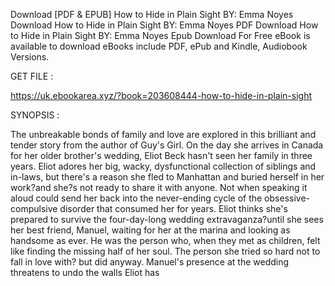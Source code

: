 Download [PDF & EPUB] How to Hide in Plain Sight BY: Emma  Noyes Download How to Hide in Plain Sight BY: Emma  Noyes PDF Download How to Hide in Plain Sight BY: Emma  Noyes Epub Download For Free eBook is available to download eBooks include PDF, ePub and Kindle, Audiobook Versions.

GET FILE :

https://uk.ebookarea.xyz/?book=203608444-how-to-hide-in-plain-sight

SYNOPSIS : 

The unbreakable bonds of family and love are explored in this brilliant and tender story from the author of Guy's Girl. On the day she arrives in Canada for her older brother's wedding, Eliot Beck hasn't seen her family in three years. Eliot adores her big, wacky, dysfunctional collection of siblings and in-laws, but there's a reason she fled to Manhattan and buried herself in her work?and she?s not ready to share it with anyone. Not when speaking it aloud could send her back into the never-ending cycle of the obsessive-compulsive disorder that consumed her for years. Eliot thinks she's prepared to survive the four-day-long wedding extravaganza?until she sees her best friend, Manuel, waiting for her at the marina and looking as handsome as ever. He was the person who, when they met as children, felt like finding the missing half of her soul. The person she tried so hard not to fall in love with? but did anyway. Manuel's presence at the wedding threatens to undo the walls Eliot has 
